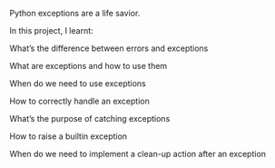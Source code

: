 Python exceptions are a life savior.



In this project, I learnt:



What’s the difference between errors and exceptions

What are exceptions and how to use them

When do we need to use exceptions

How to correctly handle an exception

What’s the purpose of catching exceptions

How to raise a builtin exception

When do we need to implement a clean-up action after an exception

